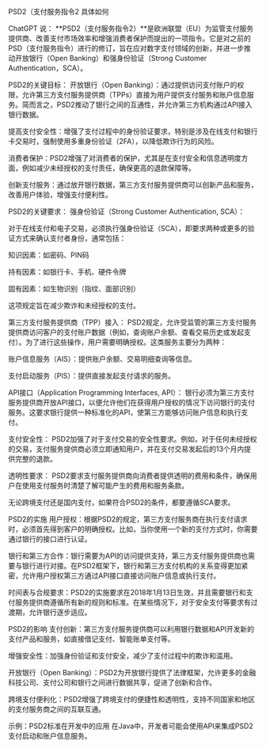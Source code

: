 

PSD2（支付服务指令2  具体如何


ChatGPT 说：
**PSD2（支付服务指令2）**是欧洲联盟（EU）为监管支付服务提供商、改善支付市场效率和增强消费者保护而提出的一项指令。它是对之前的PSD（支付服务指令）进行的修订，旨在应对数字支付领域的创新，并进一步推动开放银行（Open Banking）和强身份验证（Strong Customer Authentication，SCA）。

PSD2的关键目标：
开放银行（Open Banking）：通过提供访问支付账户的权限，允许第三方支付服务提供商（TPPs）直接为用户提供支付服务和账户信息服务。简而言之，PSD2推动了银行之间的互通性，并允许第三方机构通过API接入银行数据。

提高支付安全性：增强了支付过程中的身份验证要求，特别是涉及在线支付和银行卡交易时，强制使用多重身份验证（2FA），以降低欺诈行为的风险。

消费者保护：PSD2增强了对消费者的保护，尤其是在支付安全和信息透明度方面，例如减少未经授权的支付责任，确保更高的退款保障等。

创新支付服务：通过放开银行数据，第三方支付服务提供商可以创新产品和服务，改善用户体验，增强支付便利性。

PSD2的关键要求：
强身份验证（Strong Customer Authentication, SCA）：

对于在线支付和电子交易，必须执行强身份验证（SCA），即要求两种或更多的验证方式来确认支付者身份，通常包括：

知识因素：如密码、PIN码

持有因素：如银行卡、手机、硬件令牌

固有因素：如生物识别（指纹、面部识别）

这项规定旨在减少欺诈和未经授权的支付。

第三方支付服务提供商（TPP）接入： PSD2规定，允许受监管的第三方支付服务提供商访问客户的支付账户数据（例如，查询账户余额、查看交易历史或发起支付）。为了进行这些操作，用户需要明确授权。这类服务主要分为两种：

账户信息服务（AIS）：提供账户余额、交易明细查询等信息。

支付启动服务（PIS）：提供直接发起支付请求的服务。

API接口（Application Programming Interfaces, API）： 银行必须为第三方支付服务提供商开放API接口，以便允许他们在获得用户授权的情况下访问银行的支付服务。这要求银行提供一种标准化的API，使第三方能够访问账户信息和执行支付。

支付安全性： PSD2加强了对于支付交易的安全性要求。例如，对于任何未经授权的交易，支付服务提供商必须立即通知用户，并在支付交易发起后的13个月内提供完整的退款。

透明性要求： PSD2要求支付服务提供商向消费者提供透明的费用和条件，确保用户在使用支付服务时清楚了解可能产生的费用和服务条款。

无论跨境支付还是国内支付，如果符合PSD2的条件，都要遵循SCA要求。

PSD2的实施
用户授权：根据PSD2的规定，第三方支付服务商在执行支付请求时，必须首先得到客户的明确授权。比如，当你使用一个新的支付方式时，你需要通过银行的接口进行认证。

银行和第三方合作：银行需要为API的访问提供支持，第三方支付服务提供商也需要与银行进行对接。在PSD2框架下，银行和第三方支付机构的关系变得更加紧密，允许用户授权第三方通过API接口直接访问账户信息或执行支付。

时间表与合规要求：PSD2的实施要求在2018年1月13日生效，并且需要银行和支付服务提供商遵循所有新的规则和标准。在某些情况下，对于安全支付等要求有过渡期，允许银行逐步适应。

PSD2的影响
支付创新：第三方支付服务提供商可以利用银行数据和API开发新的支付产品和服务，如直接借记支付、智能账单支付等。

增强安全性：加强身份验证和支付安全，减少了支付过程中的欺诈和滥用。

开放银行（Open Banking）：PSD2为开放银行提供了法律框架，允许更多的金融科技公司、支付公司和银行之间进行数据共享，促进了创新和合作。

跨境支付便利化：PSD2增强了跨境支付的便捷性和透明性，支持不同国家和地区的支付服务商之间的互联互通。

示例：PSD2标准在开发中的应用
在Java中，开发者可能会使用API来集成PSD2支付启动和账户信息服务。